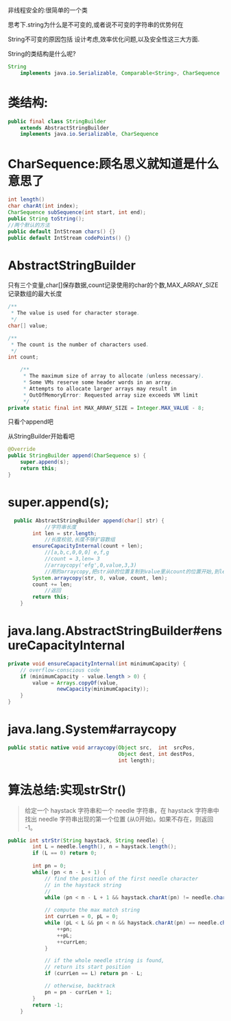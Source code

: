 非线程安全的:很简单的一个类

思考下.string为什么是不可变的,或者说不可变的字符串的优势何在

String不可变的原因包括 设计考虑,效率优化问题,以及安全性这三大方面. 

String的类结构是什么呢?

```java
String
    implements java.io.Serializable, Comparable<String>, CharSequence
```

# 类结构:

```java
public final class StringBuilder
    extends AbstractStringBuilder
    implements java.io.Serializable, CharSequence
```

# CharSequence:顾名思义就知道是什么意思了

```java
int length()
char charAt(int index);
CharSequence subSequence(int start, int end);
public String toString();  
//两个默认的方法
public default IntStream chars() {}
public default IntStream codePoints() {}
```

# AbstractStringBuilder

只有三个变量,char[]保存数据,count记录使用的char的个数,MAX_ARRAY_SIZE记录数组的最大长度

```java
/**
 * The value is used for character storage.
 */
char[] value;

/**
 * The count is the number of characters used.
 */
int count;

    /**
     * The maximum size of array to allocate (unless necessary).
     * Some VMs reserve some header words in an array.
     * Attempts to allocate larger arrays may result in
     * OutOfMemoryError: Requested array size exceeds VM limit
     */
private static final int MAX_ARRAY_SIZE = Integer.MAX_VALUE - 8;
```

只看个append吧

从StringBuilder开始看吧

```java
@Override
public StringBuilder append(CharSequence s) {
    super.append(s);
    return this;
}
```

#  super.append(s);

```java
  public AbstractStringBuilder append(char[] str) {
    		//字符串长度
        int len = str.length;
    		//长度校验,长度不够扩容数组
        ensureCapacityInternal(count + len);
    		//[a,b,c,0,0,0] e,f,g
    		//count = 3,len= 3
    		//arraycopy('efg',0,value,3,3)
    		//用的arraycopy,把str从0的位置复制到value里从count的位置开始,到len的位置结束
        System.arraycopy(str, 0, value, count, len);
        count += len;
    		//返回
        return this;
    }

```

# java.lang.AbstractStringBuilder#ensureCapacityInternal

```java
private void ensureCapacityInternal(int minimumCapacity) {
    // overflow-conscious code
    if (minimumCapacity - value.length > 0) {
        value = Arrays.copyOf(value,
                newCapacity(minimumCapacity));
    }
}
```

# java.lang.System#arraycopy

```java
public static native void arraycopy(Object src,  int  srcPos,
                                    Object dest, int destPos,
                                    int length);
```

# 算法总结:实现strStr()

> 给定一个 haystack 字符串和一个 needle 字符串，在 haystack 字符串中找出 needle 字符串出现的第一个位置 (从0开始)。如果不存在，则返回  -1。
>

```java
public int strStr(String haystack, String needle) {
        int L = needle.length(), n = haystack.length();
        if (L == 0) return 0;
				
        int pn = 0;
        while (pn < n - L + 1) {
            // find the position of the first needle character
            // in the haystack string
          	//
            while (pn < n - L + 1 && haystack.charAt(pn) != needle.charAt(0)) ++pn;

            // compute the max match string
            int currLen = 0, pL = 0;
            while (pL < L && pn < n && haystack.charAt(pn) == needle.charAt(pL)) {
                ++pn;
                ++pL;
                ++currLen;
            }

            // if the whole needle string is found,
            // return its start position
            if (currLen == L) return pn - L;

            // otherwise, backtrack
            pn = pn - currLen + 1;
        }
        return -1;
    }
```

